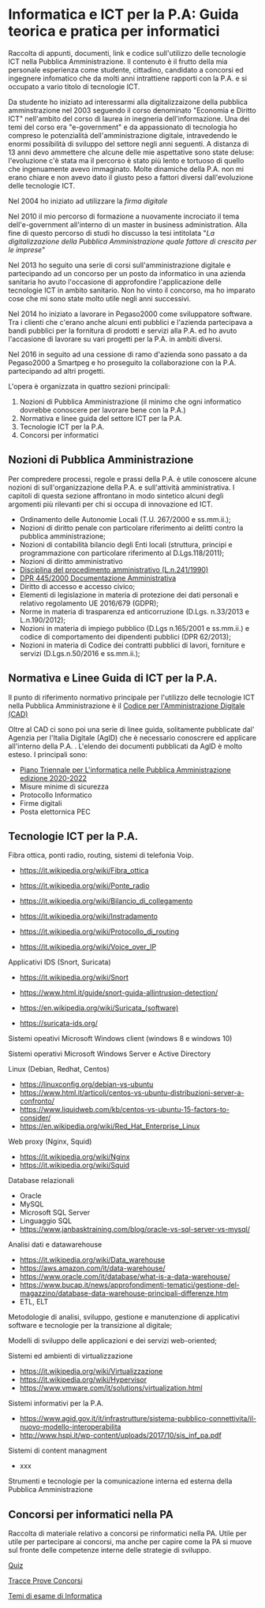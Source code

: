 # Informatica e ICT per la P.A: Guida teorica e pratica per informatici
Raccolta di appunti, documenti, link e codice sull'utilizzo delle tecnologie ICT nella Pubblica Amministrazione. Il contenuto è il frutto della mia personale esperienza come studente, cittadino, candidato a concorsi ed ingegnere infomatico che da molti anni intrattiene rapporti con la P.A. e si occupato a vario titolo di tecnologie ICT.

Da studente ho iniziato ad interessarmi alla digitalizzaizone della pubblica amminstrazione nel 2003 seguendo il corso denominato "Economia e Diritto ICT" nell'ambito del corso di laurea in inegneria dell'informazione. Una dei temi del corso era "e-government" e da appassionato di tecnologia ho compreso le potenzialità dell'amministrazione digitale, intravedendo le enormi possibilità di sviluppo del settore negli anni seguenti. A distanza di 13 anni devo ammettere che alcune delle mie aspettative sono state deluse: l'evoluzione c'è stata ma il percorso è stato più lento e tortuoso di quello che ingenuamente avevo immaginato. Molte dinamiche della P.A. non mi erano chiare e non avevo dato il giusto peso a fattori diversi dall'evoluzione delle tecnologie ICT.

Nel 2004 ho iniziato ad utilizzare la *firma digitale*

Nel 2010 il mio percorso di formazione a nuovamente incrociato il tema dell'e-government all'interno di un master in business administration. Alla fine di questo percorso di studi ho discusso la tesi intitolata "*La digitalizzazione della Pubblica Amministrazione quale fattore di crescita per le imprese*"

Nel 2013 ho seguito una serie di corsi sull'amministrazione digitale e partecipando ad un concorso per un posto da informatico in una azienda sanitaria ho avuto l'occasione di approfondire l'applicazione delle tecnologie ICT in ambito sanitario. Non ho vinto il concorso, ma ho imparato cose che mi sono state molto utile negli anni successivi.

Nel 2014 ho iniziato a lavorare in Pegaso2000 come sviluppatore software. Tra i clienti che c'erano anche alcuni enti pubblici e l'azienda partecipava a bandi pubblici per la fornitura di prodotti e servizi alla P.A. ed ho avuto l'accasione di lavorare su vari progetti per la P.A. in ambiti diversi.

Nel 2016 in seguito ad una cessione di ramo d'azienda sono passato a da Pegaso2000 a Smartpeg e ho proseguito la collaborazione con la P.A. partecipando ad altri progetti.

L'opera è organizzata in quattro sezioni principali: 

1. Nozioni di Pubblica Amministrazione (il minimo che ogni informatico dovrebbe conoscere per lavorare bene con la P.A.)
2. Normativa e linee guida del settore ICT per la P.A.
3. Tecnologie ICT per la P.A.
4. Concorsi per informatici

## Nozioni di Pubblica Amministrazione

Per compredere processi, regole e prassi della P.A. è utile conoscere alcune nozioni di sull'organizzazione della P.A. e sull'attività amministrativa. I capitoli di questa sezione affrontano in modo sintetico alcuni degli argomenti più rilevanti per chi si occupa di innovazione ed ICT.

- Ordinamento delle Autonomie Locali (T.U. 267/2000 e ss.mm.ii.); 
- Nozioni di diritto penale con particolare riferimento ai delitti contro la pubblica amministrazione; 
- Nozioni di contabilità bilancio degli Enti locali (struttura, principi e programmazione con particolare riferimento al D.Lgs.118/2011); 
- Nozioni di diritto amministrativo 
- [Disciplina del procedimento amministrativo (L.n.241/1990)]( attivita_amministrativa/procedimento_amministrativo.md ) 
- [DPR 445/2000 Documentazione Amministrativa](attivita_amministrativa/dpr445_2000_documentazione_amministrativa.md)
- Diritto di accesso e accesso civico; 
- Elementi di legislazione in materia di protezione dei dati personali e relativo regolamento  UE 2016/679 (GDPR); 
- Norme in materia di trasparenza ed anticorruzione (D.Lgs. n.33/2013 e L.n.190/2012); 
- Nozioni in materia di impiego pubblico (D.Lgs n.165/2001 e ss.mm.ii.) e codice di comportamento dei dipendenti pubblici (DPR 62/2013); 
- Nozioni in materia di Codice dei contratti pubblici di lavori, forniture e servizi (D.Lgs.n.50/2016 e ss.mm.ii.); 

## Normativa e Linee Guida di ICT per la P.A.

Il punto di riferimento normativo principale per l'utilizzo delle tecnologie ICT nella Pubblica Amministrazione è il [Codice per l'Amministrazione Digitale (CAD)](codice_amministrazione_digitale/codice_amministrazione_digitale.md)

Oltre al CAD ci sono poi una serie di linee guida, solitamente pubblicate dal' Agenzia per l'Italia Digitale (AgID) che è necessario conoscrere ed applicare all'interno della P.A. . L'elendo dei documenti pubblicati da AgID è molto esteso. I principali sono:

- [Piano Triennale per L'informatica nelle Pubblica Amministrazione edizione 2020-2022](PianoTriennalePA/piano_triennale_agid_2020.md)
- Misure minime di sicurezza
- Protocollo Informatico
- Firme digitali
- Posta elettornica PEC

## Tecnologie ICT per la P.A.

Fibra ottica, ponti radio, routing, sistemi di telefonia Voip. 

- https://it.wikipedia.org/wiki/Fibra_ottica 
- https://it.wikipedia.org/wiki/Ponte_radio 
- https://it.wikipedia.org/wiki/Bilancio_di_collegamento 
- https://it.wikipedia.org/wiki/Instradamento 

- https://it.wikipedia.org/wiki/Protocollo_di_routing 
- https://it.wikipedia.org/wiki/Voice_over_IP 

Applicativi IDS (Snort, Suricata) 

- https://it.wikipedia.org/wiki/Snort 
- https://www.html.it/guide/snort-guida-allintrusion-detection/  

- https://en.wikipedia.org/wiki/Suricata_(software) 
- https://suricata-ids.org/ 

Sistemi opeativi Microsoft Windows client (windows 8 e windows 10)

Sistemi operativi Microsoft Windows Server e Active Directory

Linux (Debian, Redhat, Centos)

- https://linuxconfig.org/debian-vs-ubuntu 
- https://www.html.it/articoli/centos-vs-ubuntu-distribuzioni-server-a-confronto/ 
- https://www.liquidweb.com/kb/centos-vs-ubuntu-15-factors-to-consider/ 
- https://en.wikipedia.org/wiki/Red_Hat_Enterprise_Linux 

Web proxy (Nginx, Squid)

- https://it.wikipedia.org/wiki/Nginx 
- https://it.wikipedia.org/wiki/Squid 

Database relazionali

- Oracle
- MySQL
- Microsoft SQL Server
- Linguaggio SQL
- https://www.janbasktraining.com/blog/oracle-vs-sql-server-vs-mysql/  

Analisi dati e datawarehouse

- https://it.wikipedia.org/wiki/Data_warehouse 
- https://aws.amazon.com/it/data-warehouse/ 
- https://www.oracle.com/it/database/what-is-a-data-warehouse/ 
- https://www.bucap.it/news/approfondimenti-tematici/gestione-del-magazzino/database-data-warehouse-principali-differenze.htm 
- ETL, ELT

Metodologie di analisi, sviluppo, gestione e manutenzione di applicativi software e tecnologie per la transizione al digitale; 

Modelli di sviluppo delle  applicazioni e dei servizi web-oriented; 

Sistemi ed ambienti di virtualizzazione

- https://it.wikipedia.org/wiki/Virtualizzazione 
- https://it.wikipedia.org/wiki/Hypervisor 
- https://www.vmware.com/it/solutions/virtualization.html 

Sistemi informativi per la P.A.

- https://www.agid.gov.it/it/infrastrutture/sistema-pubblico-connettivita/il-nuovo-modello-interoperabilita 
- http://www.hspi.it/wp-content/uploads/2017/10/sis_inf_pa.pdf 

Sistemi di content managment

- xxx

Strumenti e tecnologie per la comunicazione interna ed esterna della Pubblica Amministrazione

## Concorsi per informatici nella PA 

Raccolta di materiale relativo a concorsi pe rinformatici nella PA. Utile per utile per partecipare ai concorsi, ma anche per capire come la PA si muove sul fronte delle competenze interne delle strategie di sviluppo.

[Quiz](Quiz_Concorsi)

[Tracce Prove Concorsi](Tracce_Prove_Concorsi)

[Temi di esame di Informatica](Temi_Esame_Informatica)



